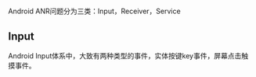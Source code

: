 # 

Android ANR问题分为三类：Input，Receiver，Service

## Input
Android Input体系中，大致有两种类型的事件，实体按键key事件，屏幕点击触摸事件。